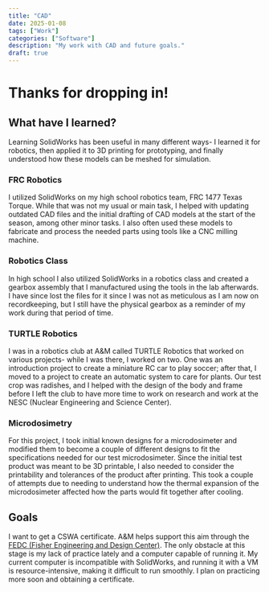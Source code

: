 ```yaml
---
title: "CAD"
date: 2025-01-08
tags: ["Work"]
categories: ["Software"]
description: "My work with CAD and future goals."
draft: true
---
```


# Thanks for dropping in!

## What have I learned?

Learning SolidWorks has been useful in many different ways- I learned it for robotics, then applied it to 3D printing for prototyping, and finally understood how these models can be meshed for simulation.

### FRC Robotics

I utilized SolidWorks on my high school robotics team, FRC 1477 Texas Torque. While that was not my usual or main task, I helped with updating outdated CAD files and the initial drafting of CAD models at the start of the season, among other minor tasks. I also often used these models to fabricate and process the needed parts using tools like a CNC milling machine.

### Robotics Class

In high school I also utilized SolidWorks in a robotics class and created a gearbox assembly that I manufactured using the tools in the lab afterwards. I have since lost the files for it since I was not as meticulous as I am now on recordkeeping, but I still have the physical gearbox as a reminder of my work during that period of time.

### TURTLE Robotics

I was in a robotics club at A&M called TURTLE Robotics that worked on various projects- while I was there, I worked on two. One was an introduction project to create a miniature RC car to play soccer; after that, I moved to a project to create an automatic system to care for plants. Our test crop was radishes, and I helped with the design of the body and frame before I left the club to have more time to work on research and work at the NESC (Nuclear Engineering and Science Center).

### Microdosimetry

For this project, I took initial known designs for a microdosimeter and modified them to become a couple of different designs to fit the specifications needed for our test microdosimeter. Since the initial test product was meant to be 3D printable, I also needed to consider the printability and tolerances of the product after printing. This took a couple of attempts due to needing to understand how the thermal expansion of the microdosimeter affected how the parts would fit together after cooling.

## Goals

I want to get a CSWA certificate. A&M helps support this aim through the [FEDC (Fisher Engineering and Design Center)](https://fedc.engr.tamu.edu/pop-up-classes/cad-cam-design/solidworks-exam-request/). The only obstacle at this stage is my lack of practice lately and a computer capable of running it. My current computer is incompatible with SolidWorks, and running it with a VM is resource-intensive, making it difficult to run smoothly. I plan on practicing more soon and obtaining a certificate.